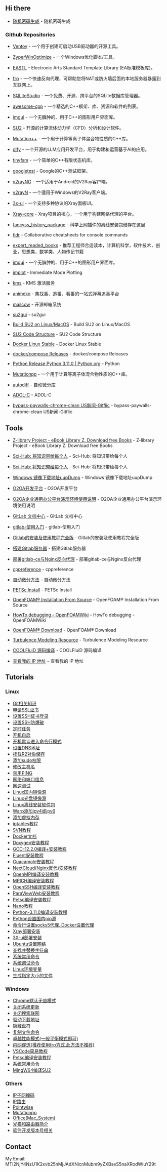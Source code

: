 ## Hi there

- [随机密码生成](https://1password.com/zh-cn/password-generator) - 随机密码生成

### Github Repositories

- [Ventoy](https://github.com/ventoy/Ventoy) - 一个用于创建可启动USB驱动器的开源工具。

- [ZyperWinOptimize](https://github.com/ZyperWave/ZyperWinOptimize) - 一个Windows优化脚本/工具。

- [EASTL](https://github.com/electronicarts/EASTL) - Electronic Arts Standard Template Library (EA标准模板库)。

- [frp](https://github.com/fatedier/frp) - 一个快速反向代理，可帮助您将NAT或防火墙后面的本地服务器暴露到互联网上。

- [SQLiteStudio](https://github.com/pawelsalawa/sqlitestudio) - 一个免费、开源、跨平台的SQLite数据库管理器。

- [awesome-cpp](https://github.com/fffaraz/awesome-cpp) - 一个精选的C++框架、库、资源和软件的列表。

- [imgui](https://github.com/ocornut/imgui) - 一个无臃肿的、用于C++的图形用户界面库。

- [SU2](https://github.com/su2code/SU2) - 开源的计算流体动力学（CFD）分析和设计软件。

- [Mutation++](https://github.com/mutationpp/Mutationpp) - 一个用于计算等离子体混合物性质的C++库。

- [dify](https://github.com/langgenius/dify) - 一个开源的LLM应用开发平台，用于构建和运营基于AI的应用。

- [tinyfsm](https://github.com/digint/tinyfsm) - 一个简单的C++有限状态机库。

- [googletest](https://github.com/google/googletest) - Google的C++测试框架。

- [v2rayNG](https://github.com/2dust/v2rayNG) - 一个适用于Android的V2Ray客户端。

- [v2rayN](https://github.com/2dust/v2rayN) - 一个适用于Windows的V2Ray客户端。

- [3x-ui](https://github.com/MHSanaei/3x-ui) - 一个支持多种协议的Xray面板UI。

- [Xray-core](https://github.com/XTLS/Xray-core) - Xray项目的核心，一个用于构建网络代理的平台。

- [fancyss_history_package](https://github.com/hq450/fancyss_history_package?tab=readme-ov-file) - 科学上网插件的离线安装包储存在这里

- [tldr](https://github.com/tldr-pages/tldr) - Collaborative cheatsheets for console commands

- [expert_readed_books](https://github.com/0voice/expert_readed_books) - 推荐工程师合适读本，计算机科学，软件技术，创业，思想类，数学类，人物传记书籍

- [imgui](https://github.com/ocornut/imgui) - 一个无臃肿的、用于C++的图形用户界面库。

- [implot](https://github.com/epezent/implot) - Immediate Mode Plotting

- [kms](https://github.com/netnr/kms) - KMS 激活服务

- [animeko](https://github.com/open-ani/animeko) - 集找番、追番、看番的一站式弹幕追番平台

- [mailcow](https://github.com/mailcow/mailcow-dockerized) - 开源邮箱系统

- [su2gui](https://github.com/su2code/su2gui) - su2gui

- [Build SU2 on Linux/MacOS](https://su2code.github.io/docs_v7/Build-SU2-Linux-MacOS/) - Build SU2 on Linux/MacOS

- [SU2 Code Structure](https://su2code.github.io/docs_v7/Code-Structure/) - SU2 Code Structure

- [Docker Linux Stable](https://download.docker.com/linux/static/stable/x86_64/) - Docker Linux Stable

- [docker/compose Releases](https://github.com/docker/compose/releases) - docker/compose Releases

- [Python Release Python 3.11.0 | Python.org](https://www.python.org/downloads/release/python-3110/) - Python

- [Mutationpp](https://github.com/mutationpp/Mutationpp) - 一个用于计算等离子体混合物性质的C++库。

- [autodiff](https://github.com/autodiff/autodiff) - 自动微分库

- [ADOL-C](https://github.com/ADOL-C/ADOL-C) - ADOL-C

- [bypass-paywalls-chrome-clean US新闻-Gitflic](https://gitflic.ru/project/magnolia1234/bypass-paywalls-chrome-clean) - bypass-paywalls-chrome-clean US新闻-Gitflic


## Tools
- [Z-library Project - eBook Library Z. Download free Books](https://z-library.sk/) - Z-library Project - eBook Library Z. Download free Books

- [Sci-Hub: 将知识带给每个人](https://www.sci-hub.ru/) - Sci-Hub: 将知识带给每个人

- [Sci-Hub: 将知识带给每个人](https://sci-hub.se/) - Sci-Hub: 将知识带给每个人

- [Windows 镜像下载地址uupDump](https://uupdump.net/) - Windows 镜像下载地址uupDump

- [O2OA开发平台](https://www.o2oa.net/cms/serverdeployment/468.html) - O2OA开发平台

- [O2OA企业通用办公平台演示环境使用说明](https://www.o2oa.net/cms/help/50.html) - O2OA企业通用办公平台演示环境使用说明

- [GitLab 文档中心](https://gitlab.cn/docs/jh/user/) - GitLab 文档中心

- [gitlab-使用入门](https://yun.itheima.com/jishu/379.html) - gitlab-使用入门

- [Gitlab的安装及使用教程完全版](https://blog.17lai.site/posts/acc13b70/) - Gitlab的安装及使用教程完全版
- [搭建Gitlab服务器](https://www.webfunny.com/blog/post/207) - 搭建Gitlab服务器

- [部署gitlab-ce与Nginx反向代理](https://www.cnblogs.com/devilyouwei/p/13157556.html) - 部署gitlab-ce与Nginx反向代理

- [cppreference](https://zh.cppreference.com/) - cppreference

- [自动微分方法](https://www.cnblogs.com/wxshi/p/8007106.html) - 自动微分方法

- [PETSc Install](https://petsc.org/release/install/) - PETSc Install

- [OpenFOAM® Installation From Source](https://www.openfoam.com/download/openfoam-installation-from-source) - OpenFOAM® Installation From Source

- [HowTo debugging - OpenFOAMWiki](https://openfoamwiki.net/index.php/HowTo_debugging) - HowTo debugging - OpenFOAMWiki

- [OpenFOAM® Download](https://dl.openfoam.com/) - OpenFOAM® Download

- [Turbulence Modeling Resource](https://turbmodels.larc.nasa.gov/) - Turbulence Modeling Resource

- [COOLFluiD 源码编译](https://blog.csdn.net/L_peanut/article/details/138665196) - COOLFluiD 源码编译

- [查看我的 IP 地址](https://ip.skk.moe/) - 查看我的 IP 地址



## Tutorials

### Linux
- [Git相关知识](./Tutorials/Linux/01.md)
- [申请SSL证书](./Tutorials/Linux/02.md)
- [设置SSH证书登录](./Tutorials/Linux/03.md)
- [设置SSH防爆破](./Tutorials/Linux/04.md)
- [定时任务](./Tutorials/Linux/05.md)
- [开机自启](./Tutorials/Linux/06.md)
- [开机默认进入命令行模式](./Tutorials/Linux/07.md)
- [设置DNS地址](./Tutorials/Linux/08.md)
- [挂载R2对象储存](./Tutorials/Linux/09.md)
- [添加sudo权限](./Tutorials/Linux/10.md)
- [修改主机名](./Tutorials/Linux/11.md)
- [禁用PING](./Tutorials/Linux/12.md)
- [网络和端口信息](./Tutorials/Linux/13.md)
- [网速测试](./Tutorials/Linux/14.md)
- [Linux国内镜像源](./Tutorials/Linux/15.md)
- [Linux光盘镜像源](./Tutorials/Linux/16.md)
- [Linux离线安装软件包](./Tutorials/Linux/17.md)
- [Warp添加ipv4或ipv6](./Tutorials/Linux/18.md)
- [添加虚拟内存](./Tutorials/Linux/19.md)
- [iptables教程](./Tutorials/Linux/20.md)
- [SVN教程](./Tutorials/Linux/21.md)
- [Docker文档](./Tutorials/Linux/22.md)
- [Doxygen安装教程](./Tutorials/Linux/23.md)
- [GCC-12.2.0编译+安装教程](./Tutorials/Linux/24.md)
- [Fluent安装教程](./Tutorials/Linux/25.md)
- [Guacamole安装教程](./Tutorials/Linux/26.md)
- [NextCloud(Nginx反代)安装教程](./Tutorials/Linux/27.md)
- [OpenMPI编译安装教程](./Tutorials/Linux/28.md)
- [MPICH编译安装教程](./Tutorials/Linux/29.md)
- [OpenSSH编译安装教程](./Tutorials/Linux/30.md)
- [ParaViewWeb安装教程](./Tutorials/Linux/31.md)
- [Petsc编译安装教程](./Tutorials/Linux/32.md)
- [Nano教程](./Tutorials/Linux/33.md)
- [Python-3.11.0编译安装教程](./Tutorials/Linux/34.md)
- [Python设置国内pip源](./Tutorials/Linux/35.md)
- [命令行设置socks5代理, Docker设置代理](./Tutorials/Linux/36.md)
- [Xray部署安装](./Tutorials/Linux/37.md)
- [3X-ui部署安装](./Tutorials/Linux/38.md)
- [Ubuntu设置网络](./Tutorials/Linux/39.md)
- [查找并替换字符串](./Tutorials/Linux/40.md)
- [系统常用命令](./Tutorials/Linux/41.md)
- [系统调试命令](./Tutorials/Linux/42.md)
- [Linux环境变量](./Tutorials/Linux/43.md)
- [生成指定大小的文件](./Tutorials/Linux/44.md)

### Windows
- [Chrome默认无痕模式](./Tutorials/Windows/01.md)
- [关闭系统更新](./Tutorials/Windows/02.md)
- [关闭搜索联网](./Tutorials/Windows/03.md)
- [驱动下载地址](./Tutorials/Windows/04.md)
- [隐藏盘符](./Tutorials/Windows/05.md)
- [复制文件命令](./Tutorials/Windows/06.md)
- [卓越性能模式(一般平衡模式即可)](./Tutorials/Windows/07.md)
- [内网穿透(推荐使用frp方式,此方法不推荐)](./Tutorials/Windows/08.md)
- [VSCode简易教程](./Tutorials/Windows/09.md)
- [Petsc编译安装教程](./Tutorials/Windows/10.md)
- [系统常用命令](./Tutorials/Windows/11.md)
- [MingW64编译SU2](./Tutorials/Windows/12.md)

### Others
- [IP子网掩码](./Tutorials/Others/01.md)
- [IP路由](./Tutorials/Others/02.md)
- [Pointwise](./Tutorials/Others/03.md)
- [Mutationpp](./Tutorials/Others/04.md)
- [Office(Mac_System)](./Tutorials/Others/05.md)
- [光猫和路由器简介](./Tutorials/Others/06.md)
- [软件开发版本号相关](./Tutorials/Others/07.md)


## Contact

My Email: MTI2NjY4NzU1K2xvb25nMjJAdXNlcnMubm9yZXBseS5naXRodWIuY29t


